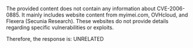 The provided content does not contain any information about CVE-2006-0885. It mainly includes website content from myimei.com, OVHcloud, and Flexera (Secunia Research). These websites do not provide details regarding specific vulnerabilities or exploits.

Therefore, the response is: UNRELATED